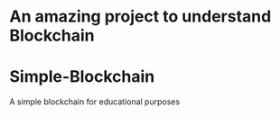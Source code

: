 # An amazing project to understand Blockchain
# Simple-Blockchain
A simple blockchain for educational purposes
